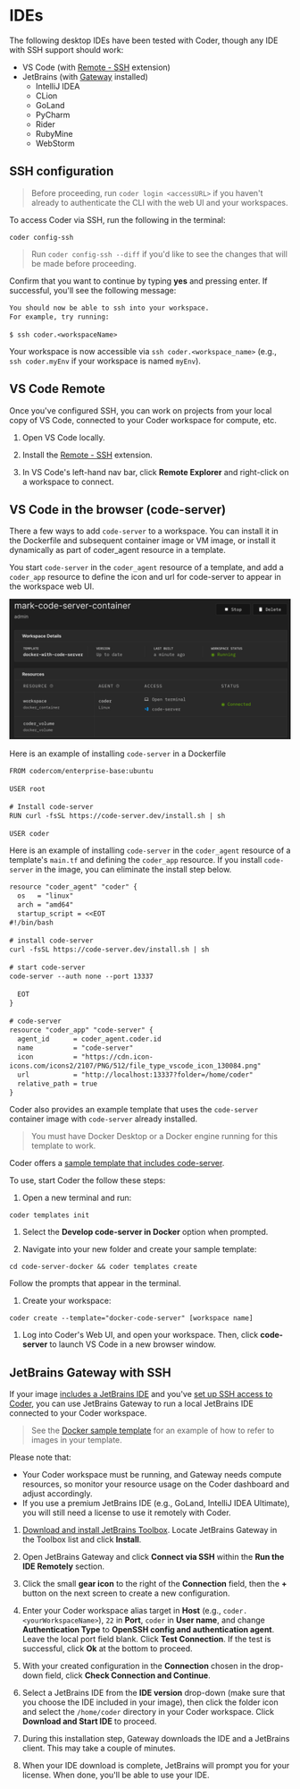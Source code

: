 # IDEs

The following desktop IDEs have been tested with Coder, though any IDE with SSH
support should work:

- VS Code (with [Remote -
  SSH](https://marketplace.visualstudio.com/items?itemName=ms-vscode-remote.remote-ssh)
  extension)
- JetBrains (with
  [Gateway](https://www.jetbrains.com/help/idea/remote-development-a.html#launch_gateway)
  installed)
  - IntelliJ IDEA
  - CLion
  - GoLand
  - PyCharm
  - Rider
  - RubyMine
  - WebStorm

## SSH configuration

> Before proceeding, run `coder login <accessURL>` if you haven't already to
> authenticate the CLI with the web UI and your workspaces.

To access Coder via SSH, run the following in the terminal:

```console
coder config-ssh
```

> Run `coder config-ssh --diff` if you'd like to see the changes that will be
> made before proceeding.

Confirm that you want to continue by typing **yes** and pressing enter. If
successful, you'll see the following message:

```console
You should now be able to ssh into your workspace.
For example, try running:

$ ssh coder.<workspaceName>
```

Your workspace is now accessible via `ssh coder.<workspace_name>` (e.g.,
`ssh coder.myEnv` if your workspace is named `myEnv`).

## VS Code Remote

Once you've configured SSH, you can work on projects from your local copy of VS
Code, connected to your Coder workspace for compute, etc.

1. Open VS Code locally.

1. Install the [Remote - SSH](https://marketplace.visualstudio.com/items?itemName=ms-vscode-remote.remote-ssh)
   extension.

1. In VS Code's left-hand nav bar, click **Remote Explorer** and right-click on
   a workspace to connect.

## VS Code in the browser (code-server)

There a few ways to add `code-server` to a workspace. You can install it in the Dockerfile and subsequent container image or VM image, or install it dynamically as part of coder_agent resource in a template.

You start `code-server` in the `coder_agent` resource of a template, and add a `coder_app` resource to define the icon and url for code-server to appear in the workspace web UI.

<p align="center">
  <img src="./images/code-server-in-ui.png">
</p>

Here is an example of installing `code-server` in a Dockerfile

```console
FROM codercom/enterprise-base:ubuntu

USER root

# Install code-server
RUN curl -fsSL https://code-server.dev/install.sh | sh

USER coder
```

Here is an example of installing `code-server` in the `coder_agent` resource of a template's `main.tf` and defining the `coder_app` resource. If you install `code-server` in the image, you can eliminate the install step below.

```console
resource "coder_agent" "coder" {
  os   = "linux"
  arch = "amd64"
  startup_script = <<EOT
#!/bin/bash

# install code-server
curl -fsSL https://code-server.dev/install.sh | sh

# start code-server
code-server --auth none --port 13337

  EOT  
}

# code-server
resource "coder_app" "code-server" {
  agent_id      = coder_agent.coder.id
  name          = "code-server"
  icon          = "https://cdn.icon-icons.com/icons2/2107/PNG/512/file_type_vscode_icon_130084.png"
  url           = "http://localhost:13337?folder=/home/coder"
  relative_path = true  
}
```

Coder also provides an example template that uses the `code-server` container image with `code-server` already installed.

> You must have Docker Desktop or a Docker engine running for this template to work.

Coder offers a [sample template that includes
code-server](../examples/templates/docker-code-server/README.md).

To use, start Coder the follow these steps:

1. Open a new terminal and run:

  ```console
  coder templates init
  ```

1. Select the **Develop code-server in Docker** option when prompted.

1. Navigate into your new folder and create your sample template:

  ```console
  cd code-server-docker && coder templates create
  ```

  Follow the prompts that appear in the terminal.

1. Create your workspace:

  ```console
  coder create --template="docker-code-server" [workspace name]
  ```

1. Log into Coder's Web UI, and open your workspace. Then,
   click **code-server** to launch VS Code in a new browser window.

## JetBrains Gateway with SSH

If your image
[includes a JetBrains IDE](../admin/workspace-management/installing-jetbrains.md)
and you've [set up SSH access to Coder](./ssh.md), you can use JetBrains Gateway
to run a local JetBrains IDE connected to your Coder workspace.

> See the [Docker sample template](../examples/templates/docker/main.tf) for an
> example of how to refer to images in your template.

Please note that:

- Your Coder workspace must be running, and Gateway needs compute resources, so
  monitor your resource usage on the Coder dashboard and adjust accordingly.
- If you use a premium JetBrains IDE (e.g., GoLand, IntelliJ IDEA Ultimate), you
  will still need a license to use it remotely with Coder.

1. [Download and install JetBrains Toolbox](https://www.jetbrains.com/toolbox-app/).
   Locate JetBrains Gateway in the Toolbox list and click **Install**.

1. Open JetBrains Gateway and click **Connect via SSH** within the **Run the IDE
   Remotely** section.

1. Click the small **gear icon** to the right of the **Connection** field, then
   the **+** button on the next screen to create a new configuration.

1. Enter your Coder workspace alias target in **Host** (e.g.,
   `coder.<yourWorkspaceName>`), `22` in **Port**, `coder` in **User name**, and change
   **Authentication Type** to **OpenSSH config and authentication agent**. Leave
   the local port field blank. Click **Test Connection**. If the test is
   successful, click **Ok** at the bottom to proceed.

1. With your created configuration in the **Connection** chosen in the drop-down
   field, click **Check Connection and Continue**.

1. Select a JetBrains IDE from the **IDE version** drop-down (make sure that you
   choose the IDE included in your image), then click the folder icon and select the
   `/home/coder` directory in your Coder workspace. Click **Download and Start
   IDE** to proceed.

1. During this installation step, Gateway downloads the IDE and a JetBrains
   client. This may take a couple of minutes.

1. When your IDE download is complete, JetBrains will prompt you for your
   license. When done, you'll be able to use your IDE.
